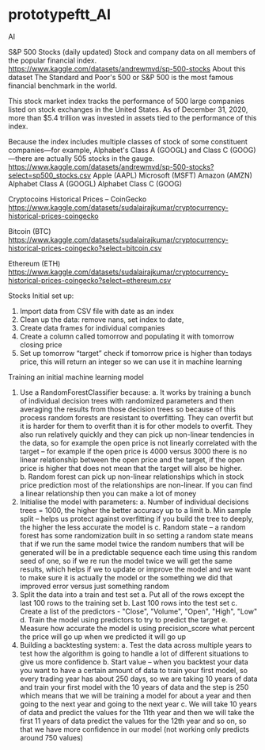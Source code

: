 # prototypeftt_AI
AI

S&P 500 Stocks (daily updated)
Stock and company data on all members of the popular financial index.
https://www.kaggle.com/datasets/andrewmvd/sp-500-stocks
About this dataset
The Standard and Poor's 500 or S&P 500 is the most famous financial benchmark in the world.

This stock market index tracks the performance of 500 large companies listed on stock exchanges in the United States. As of December 31, 2020, more than $5.4 trillion was invested in assets tied to the performance of this index.

Because the index includes multiple classes of stock of some constituent companies—for example, Alphabet's Class A (GOOGL) and Class C (GOOG)—there are actually 505 stocks in the gauge.
https://www.kaggle.com/datasets/andrewmvd/sp-500-stocks?select=sp500_stocks.csv
Apple (AAPL)
Microsoft (MSFT)
Amazon (AMZN)
Alphabet Class A (GOOGL)
Alphabet Class C (GOOG)


Cryptocoins Historical Prices – CoinGecko
https://www.kaggle.com/datasets/sudalairajkumar/cryptocurrency-historical-prices-coingecko

Bitcoin (BTC)
https://www.kaggle.com/datasets/sudalairajkumar/cryptocurrency-historical-prices-coingecko?select=bitcoin.csv

Ethereum (ETH)
https://www.kaggle.com/datasets/sudalairajkumar/cryptocurrency-historical-prices-coingecko?select=ethereum.csv



Stocks
Initial set up:
1.	Import data from CSV file with date as an index
2.	Clean up the data: remove nans, set index to date, 
3.	Create data frames for individual companies
4.	Create a column called tomorrow and populating it with tomorrow closing price
5.	Set up tomorrow “target” check if tomorrow price is higher than todays price, this will return an integer so we can use it in machine learning

Training an initial machine learning model
1.	Use a RandomForestClassifier because:
a.	It works by training a bunch of individual decision trees with randomized parameters and then averaging the results from those decision trees so because of this process random forests are resistant to overfitting. They can overfit but it is harder for them to overfit than  it is for other models to overfit. They also run relatively quickly and they can pick up non-linear tendencies in the data, so for example the open price is not linearly correlated with the target – for example if the open price is 4000 versus 3000 there is no linear relationship between the open price and the target, if the open price is higher that does not mean that the target will also be higher.   
b.	 Random forest can pick up non-linear relationships which in stock price prediction most of the relationships are non-linear. If you can find a linear relationship then you can make a lot of money
2.	Initialise the model with parameters:
a.	Number of individual decisions trees = 1000, the higher the better accuracy up to a limit
b.	Min sample split – helps us protect against overfitting if you build the tree to deeply, the higher the less accurate the model is 
c.	Random state – a random forest has some randomization built in so setting a random state means that if we run the same model twice the random numbers that will be generated will be in a predictable sequence each time using this random seed of one, so if we re run the model twice we will get the same results, which helps if we to update or improve the model and we want to make sure it is actually the model or the something we did that improved error versus just something random
3.	Split the data into a train and test set 
a.	Put all of the rows except the last 100 rows to the training set
b.	Last 100 rows into the test set
c.	Create a list of the predictors - "Close", "Volume", "Open", "High", "Low"
d.	Train the model using predictors to try to predict the target
e.	Measure how accurate the model is using precision_score what percent the price will go up when we predicted it will go up
4.	Building a backtesting system:
a.	Test the data across multiple years to test how the algorithm is going to handle a lot of different situations to give us more confidence 
b.	Start value – when you backtest your data you want to have a certain amount of data to train your first model, so every trading year has about 250 days, so we are taking 10 years of data and train your first model with the 10 years of data and the step is 250 which means that we will be training a model for about a year and then going to the next year and going to the next year
c.	We will take 10 years of data and predict the values for the 11th year and then we will take the first 11 years of data predict the values for the 12th year and so on, so that we have more confidence in our model (not working only predicts around 750 values)
